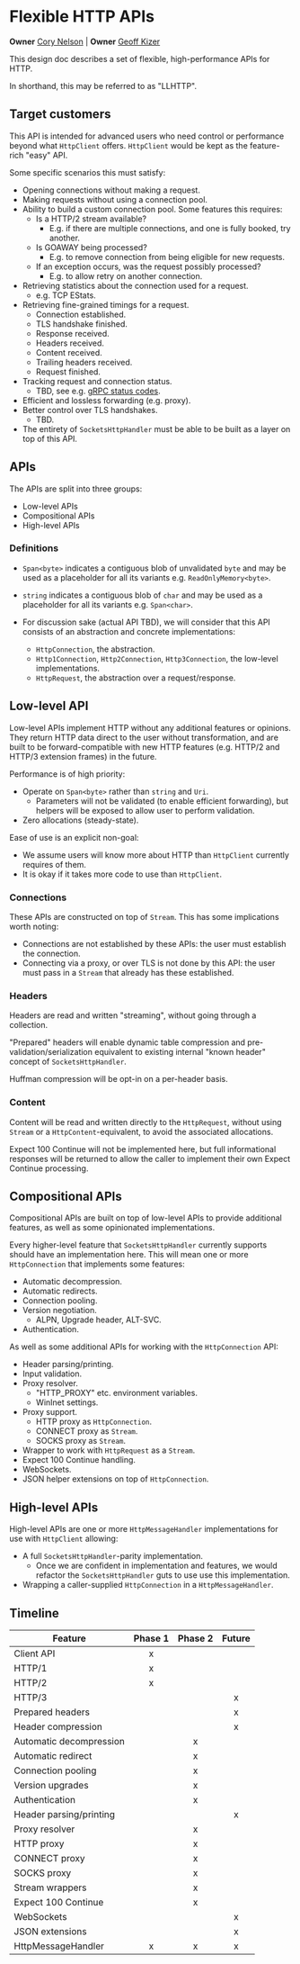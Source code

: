 # Flexible HTTP APIs

**Owner** [Cory Nelson](https://github.com/scalablecory) |
**Owner** [Geoff Kizer](https://github.com/geoffkizer)

This design doc describes a set of flexible, high-performance APIs for HTTP.

In shorthand, this may be referred to as "LLHTTP".

## Target customers

This API is intended for advanced users who need control or performance beyond what `HttpClient` offers. `HttpClient` would be kept as the feature-rich "easy" API.

Some specific scenarios this must satisfy:

- Opening connections without making a request.
- Making requests without using a connection pool.
- Ability to build a custom connection pool. Some features this requires:
    - Is a HTTP/2 stream available?
        - E.g. if there are multiple connections, and one is fully booked, try another.
    - Is GOAWAY being processed?
        - E.g. to remove connection from being eligible for new requests.
    - If an exception occurs, was the request possibly processed?
        - E.g. to allow retry on another connection.
- Retrieving statistics about the connection used for a request.
    - e.g. TCP EStats.
- Retrieving fine-grained timings for a request.
    - Connection established.
    - TLS handshake finished.
    - Response received.
    - Headers received.
    - Content received.
    - Trailing headers received.
    - Request finished.
- Tracking request and connection status.
    - TBD, see e.g. [gRPC status codes](https://github.com/grpc/grpc/blob/master/doc/statuscodes.md).
- Efficient and lossless forwarding (e.g. proxy).
- Better control over TLS handshakes.
    - TBD.
- The entirety of `SocketsHttpHandler` must be able to be built as a layer on top of this API.

## APIs

The APIs are split into three groups:

- Low-level APIs
- Compositional APIs
- High-level APIs

### Definitions

- `Span<byte>` indicates a contiguous blob of unvalidated `byte` and may be used as a placeholder for all its variants e.g. `ReadOnlyMemory<byte>`.

- `string` indicates a contiguous blob of `char` and may be used as a placeholder for all its variants e.g. `Span<char>`.

- For discussion sake (actual API TBD), we will consider that this API consists of an abstraction and concrete implementations:
    - `HttpConnection`, the abstraction.
    - `Http1Connection`, `Http2Connection`, `Http3Connection`, the low-level implementations.
    - `HttpRequest`, the abstraction over a request/response.

## Low-level API

Low-level APIs implement HTTP without any additional features or opinions. They return HTTP data direct to the user without transformation, and are built to be forward-compatible with new HTTP features (e.g. HTTP/2 and HTTP/3 extension frames) in the future.

Performance is of high priority:

- Operate on `Span<byte>` rather than `string` and `Uri`.
    - Parameters will not be validated (to enable efficient forwarding), but helpers will be exposed to allow user to perform validation.
- Zero allocations (steady-state).

Ease of use is an explicit non-goal:

- We assume users will know more about HTTP than `HttpClient` currently requires of them.
- It is okay if it takes more code to use than `HttpClient`.

### Connections

These APIs are constructed on top of `Stream`. This has some implications worth noting:

- Connections are not established by these APIs: the user must establish the connection.
- Connecting via a proxy, or over TLS is not done by this API: the user must pass in a `Stream` that already has these established.

### Headers

Headers are read and written "streaming", without going through a collection.

"Prepared" headers will enable dynamic table compression and pre-validation/serialization equivalent to existing internal "known header" concept of `SocketsHttpHandler`.

Huffman compression will be opt-in on a per-header basis.

### Content

Content will be read and written directly to the `HttpRequest`, without using `Stream` or a `HttpContent`-equivalent, to avoid the associated allocations.

Expect 100 Continue will not be implemented here, but full informational responses will be returned to allow the caller to implement their own Expect Continue processing.

## Compositional APIs

Compositional APIs are built on top of low-level APIs to provide additional features, as well as some opinionated implementations.

Every higher-level feature that `SocketsHttpHandler` currently supports should have an implementation here. This will mean one or more `HttpConnection` that implements some features:

- Automatic decompression.
- Automatic redirects.
- Connection pooling.
- Version negotiation.
    - ALPN, Upgrade header, ALT-SVC.
- Authentication.

As well as some additional APIs for working with the `HttpConnection` API:

- Header parsing/printing.
- Input validation.
- Proxy resolver.
    - "HTTP_PROXY" etc. environment variables.
    - WinInet settings.
- Proxy support.
    - HTTP proxy as `HttpConnection`.
    - CONNECT proxy as `Stream`.
    - SOCKS proxy as `Stream`.
- Wrapper to work with `HttpRequest` as a `Stream`.
- Expect 100 Continue handling.
- WebSockets.
- JSON helper extensions on top of `HttpConnection`.

## High-level APIs

High-level APIs are one or more `HttpMessageHandler` implementations for use with `HttpClient` allowing:

- A full `SocketsHttpHandler`-parity implementation.
    - Once we are confident in implementation and features, we would refactor the `SocketsHttpHandler` guts to use use this implementation.
- Wrapping a caller-supplied `HttpConnection` in a `HttpMessageHandler`.

## Timeline

| Feature                 | Phase 1 | Phase 2 | Future |
| ----------------------- | :-----: | :-----: | :----: |
| Client API              | x       |         |        |
| HTTP/1                  | x       |         |        |
| HTTP/2                  | x       |         |        |
| HTTP/3                  |         |         | x      |
| Prepared headers        |         |         | x      |
| Header compression      |         |         | x      |
| Automatic decompression |         | x       |        |
| Automatic redirect      |         | x       |        |
| Connection pooling      |         | x       |        |
| Version upgrades        |         | x       |        |
| Authentication          |         | x       |        |
| Header parsing/printing |         |         | x      |
| Proxy resolver          |         | x       |        |
| HTTP proxy              |         | x       |        |
| CONNECT proxy           |         | x       |        |
| SOCKS proxy             |         | x       |        |
| Stream wrappers         |         | x       |        |
| Expect 100 Continue     |         | x       |        |
| WebSockets              |         |         | x      |
| JSON extensions         |         |         | x      |
| HttpMessageHandler      | x       | x       | x      |
